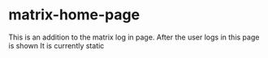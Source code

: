 # matrix-home-page
This is an addition to the matrix log in page.
After the user logs in this page is shown
It is currently static
